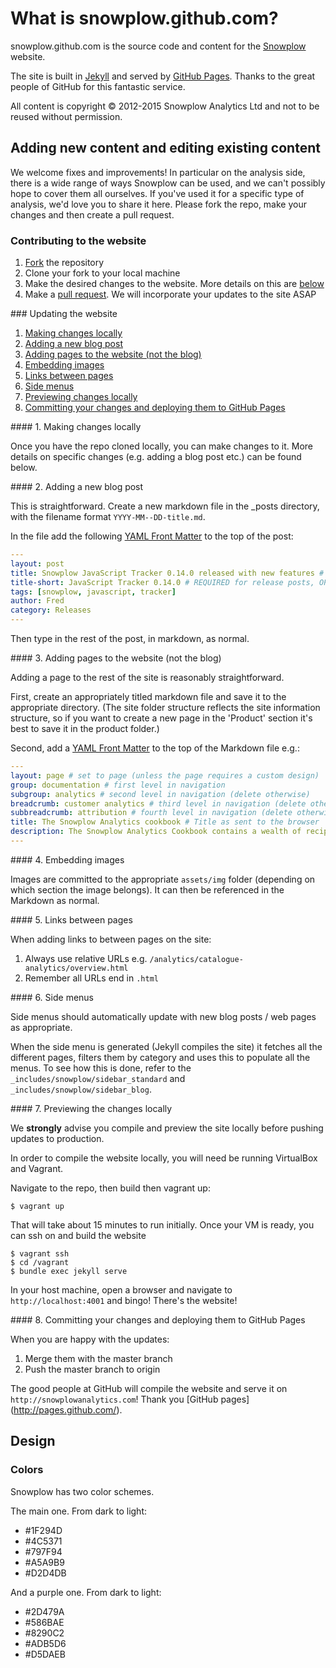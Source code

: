 # What is snowplow.github.com?

snowplow.github.com is the source code and content for the [Snowplow](http://snowplowanalytics.com) website.

The site is built in [Jekyll](https://github.com/mojombo/jekyll) and served by [GitHub Pages](http://pages.github.com/). Thanks to the great people of GitHub for this fantastic service.

All content is copyright © 2012-2015 Snowplow Analytics Ltd and not to be reused without permission.

## Adding new content and editing existing content

We welcome fixes and improvements! In particular on the analysis side, there is a wide range of ways Snowplow can be used, and we can't possibly hope to cover them all ourselves. If you've used it for a specific type of analysis, we'd love you to share it here. Please fork the repo, make your changes and then create a pull request.

### Contributing to the website

1. [Fork](https://help.github.com/articles/fork-a-repo) the repository
2. Clone your fork to your local machine
3. Make the desired changes to the website. More details on this are [below](#website-update)
4. Make a [pull request](https://help.github.com/articles/using-pull-requests). We will incorporate your updates to the site ASAP


<a name="website-update" />
### Updating the website

1. [Making changes locally](#2-making-changes-locally)
2. [Adding a new blog post](#3-adding-a-new-blog-post)
3. [Adding pages to the website (not the blog)](#4-adding-pages-to-the-website-not-the-blog)
4. [Embedding images](#5-embedding-images)
5. [Links between pages](#6-links-between-pages)
6. [Side menus](#7-side-menus)
7. [Previewing changes locally](#8-previewing-the-changes-locally)
8. [Committing your changes and deploying them to GitHub Pages](#9-committing-your-changes-and-deploying-them-to-github-pages)


<a name="2-making-changes-locally" />
#### 1. Making changes locally

Once you have the repo cloned locally, you can make changes to it. More details on specific changes (e.g. adding a blog post etc.) can be found below.

<a name="3-adding-a-new-blog-post" />
#### 2. Adding a new blog post


This is straightforward. Create a new markdown file in the _posts directory, with the filename format `YYYY-MM--DD-title.md`.

In the file add the following [YAML Front Matter](https://github.com/mojombo/jekyll/wiki/YAML-Front-Matter) to the top of the post:

```yaml
---
layout: post
title: Snowplow JavaScript Tracker 0.14.0 released with new features # Full title
title-short: JavaScript Tracker 0.14.0 # REQUIRED for release posts, OPTIONAL for other blogposts (used in menu and breadcrumb)
tags: [snowplow, javascript, tracker]
author: Fred
category: Releases
---
```

Then type in the rest of the post, in markdown, as normal.

<a name="4-adding-pages-to-the-website-not-the-blog" />
#### 3. Adding pages to the website (not the blog)

Adding a page to the rest of the site is reasonably straightforward.

First, create an appropriately titled markdown file and save it to the appropriate directory. (The site folder structure reflects the site information structure, so if you want to create a new page in the 'Product' section it's best to save it in the product folder.)

Second, add a [YAML Front Matter](https://github.com/mojombo/jekyll/wiki/YAML-Front-Matter) to the top of the Markdown file e.g.:

```yaml
---
layout: page # set to page (unless the page requires a custom design)
group: documentation # first level in navigation
subgroup: analytics # second level in navigation (delete otherwise)
breadcrumb: customer analytics # third level in navigation (delete otherwise)
subbreadcrumb: attribution # fourth level in navigation (delete otherwise)
title: The Snowplow Analytics cookbook # Title as sent to the browser
description: The Snowplow Analytics Cookbook contains a wealth of recipes for using Snowplow data to answer your business questions. # Description as passed to Google
---
```

<a name="5-embedding-images" />
#### 4. Embedding images

Images are committed to the appropriate `assets/img` folder (depending on which section the image belongs). It can then be referenced in the Markdown as normal.

<a name="6-links-between-pages" />
#### 5. Links between pages

When adding links to between pages on the site:

1. Always use relative URLs e.g. `/analytics/catalogue-analytics/overview.html`
2. Remember all URLs end in `.html`

<a name="7-side-menus" />
#### 6. Side menus

Side menus should automatically update with new blog posts / web pages as appropriate.

When the side menu is generated (Jekyll compiles the site) it fetches all the different pages, filters them by category and uses this to populate all the menus. To see how this is done, refer to the `_includes/snowplow/sidebar_standard` and `_includes/snowplow/sidebar_blog`.

<a name="8-previewing-the-changes-locally" />
#### 7. Previewing the changes locally

We **strongly** advise you compile and preview the site locally before pushing updates to production.

In order to compile the website locally, you will need be running VirtualBox and Vagrant.

Navigate to the repo, then build then vagrant up:

	$ vagrant up

That will take about 15 minutes to run initially. Once your VM is ready, you can ssh on and build the website

	$ vagrant ssh
	$ cd /vagrant
	$ bundle exec jekyll serve

In your host machine, open a browser and navigate to `http://localhost:4001` and bingo! There's the website!

<a name="9-committing-your-changes-and-deploying-them-to-github-pages" />
#### 8. Committing your changes and deploying them to GitHub Pages

When you are happy with the updates:

1. Merge them with the master branch
2. Push the master branch to origin

The good people at GitHub will compile the website and serve it on `http://snowplowanalytics.com`! Thank you [GitHub pages] (http://pages.github.com/).

## Design

### Colors

Snowplow has two color schemes.

The main one. From dark to light:

- #1F294D
- #4C5371
- #797F94
- #A5A9B9
- #D2D4DB

And a purple one. From dark to light:

- #2D479A
- #586BAE
- #8290C2
- #ADB5D6
- #D5DAEB
